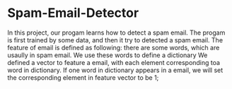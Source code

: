 # Spam-Email-Detector
In this project, our progam learns how to detect a spam email. 
The progam is first trained by some data, and then it try to detected a spam email. 
The feature of email is defined as following: 
there are some words, which are usaully in spam email. We use these words to define a dictionary
We defined a vector to feature a email, with each element corresponding toa word in dictionary. 
If one word in dictionary appears in a email, we will set the corresponding element in feature vector to be 1; 
